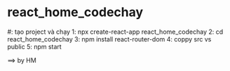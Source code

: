 # react_home_codechay

#: tạo project và chạy 
1: npx create-react-app react_home_codechay
2: cd react_home_codechay
3: npm install react-router-dom
4: coppy src vs public 
5: npm start


==> by HM
